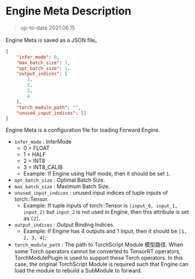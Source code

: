 # Engine Meta Description

> up-to-date 2021.06.15

Engine Meta is saved as a JSON file。

```json
{
    "infer_mode": 0,
    "max_batch_size": 1,
    "opt_batch_size": 1,
    "output_indices": [
        1,
        2,
        3,
        4
    ],
    "torch_module_path": "",
    "unused_input_indices": []
}

```

Engine Meta is a configuration file for loading Forward Engine.

- `infer_mode` : InferMode 
    - 0 = FLOAT
    - 1 = HALF
    - 2 = INT8
    - 3 = INT8_CALIB
    - Example: If Engine using Half mode, then it should be set  `1`.
- `opt_batch_size` : Optimal Batch Size.
- `max_batch_size` : Maximum Batch Size.
- `unused_input_indices` : unused input indices of tuple inputs of torch::Tensor.
    - Example: If tuple inputs of torch::Tensor is `(input_0, input_1, input_2)` but `input_2` is not used in Engine, then this attribute is set as `[2]`.
- `output_indices` : Output Binding Indices.
    - Example: If Engine has 4 outputs and 1 input, then it should be `[1, 2, 3, 4]`;
- `torch_module_path` : The path to TorchScript Module 模型路径. When some Torch operators cannot be converted to TensorRT operators, TorchModulePlugin is used to support these Torch operators. In this case, the original TorchScript Module is required such that Engine can load the module to rebuild a SubModule to forward.
